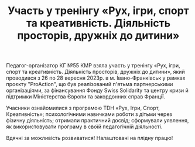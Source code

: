 ﻿---
title: Участь у тренінгу «Рух, ігри, спорт та креативність. Діяльність просторів, дружніх до дитини»
---

Педагог-організатор КГ №55 КМР взяла участь у тренінгу «Рух, ігри, спорт та креативність. Діяльність просторів, дружніх до дитини», який проводився з 26 по 28 вересня 2023р. в м. Івано-Франківськ у рамках проєкту "ProAction", що був реалізований п'ятьма партнерськими організаціями, за фінансування Фонду Swiss Solidarity та центру кризи й підтримки Міністерства Європи та закордонних справ Франції.

Учасники ознайомилися з програмою TDH «Рух, Ігри, Спорт, Креативність»; психологічними навичками роботи з дітьми через фізичну діяльність; отримали практичний досвід; сформували уявлення, як використовувати програму в своїй педагогічній діяльності.

Вдячні за можливість розвиватися! Налаштовані на плідну працю!

<slideshow />
